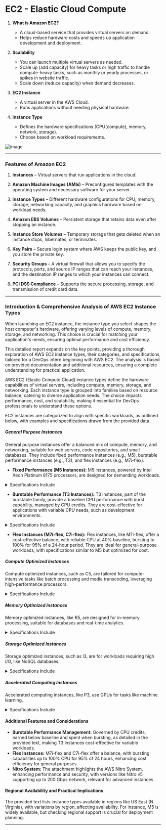# EC2 - Elastic Cloud Compute
1. **What is Amazon EC2?**  
   - A cloud-based service that provides virtual servers on demand.  
   - Helps reduce hardware costs and speeds up application development and deployment.  

2. **Scalability**  
   - You can launch multiple virtual servers as needed.  
   - Scale up (add capacity) for heavy tasks or high traffic to handle compute-heavy tasks, such as monthly or yearly processes, or spikes in website traffic.   
   - Scale down (reduce capacity) when demand decreases.  

3. **EC2 Instance**  
   - A virtual server in the AWS Cloud.  
   - Runs applications without needing physical hardware.  

4. **Instance Type**  
   - Defines the hardware specifications (CPU(compute), memory, network, storage).  
   - Choose based on workload requirements.

![image](https://github.com/user-attachments/assets/89921cb0-335c-4738-b2ed-c079b300c6f1)

---

### Features of Amazon EC2  

1. **Instances** – Virtual servers that run applications in the cloud.  

2. **Amazon Machine Images (AMIs)** – Preconfigured templates with the operating system and necessary software for your server.  

3. **Instance Types** – Different hardware configurations for CPU, memory, storage, networking capacity, and graphics hardware based on workload needs.  

4. **Amazon EBS Volumes** – Persistent storage that retains data even after stopping an instance.  

5. **Instance Store Volumes** – Temporary storage that gets deleted when an instance stops, hibernates, or terminates.  

6. **Key Pairs** – Secure login system where AWS keeps the public key, and you store the private key.  

7. **Security Groups** – A virtual firewall that allows you to specify the protocols, ports, and source IP ranges that can reach your instances, and the destination IP ranges to which your instances can connect.  

8. **PCI DSS Compliance** – Supports the secure processing, storage, and transmission of credit card data.

---

### Introduction & Comprehensive Analysis of AWS EC2 Instance Types
When launching an EC2 instance, the instance type you select shapes the host computer's hardware, offering varying levels of compute, memory, storage, and networking. This choice is crucial for matching your application's needs, ensuring optimal performance and cost efficiency.

This detailed report expands on the key points, providing a thorough exploration of AWS EC2 instance types, their categories, and specifications, tailored for a DevOps intern beginning with AWS EC2. The analysis is based on provided documentation and additional resources, ensuring a complete understanding for practical application.

AWS EC2 (Elastic Compute Cloud) instance types define the hardware capabilities of virtual servers, including compute, memory, storage, and networking. Each instance type is grouped into families based on resource balance, catering to diverse application needs. The choice impacts performance, cost, and scalability, making it essential for DevOps professionals to understand these options.

EC2 instances are categorized to align with specific workloads, as outlined below, with examples and specifications drawn from the provided data.

##### General Purpose Instances
General purpose instances offer a balanced mix of compute, memory, and networking, suitable for web servers, code repositories, and small databases. They include fixed performance instances (e.g., M5), burstable performance instances (e.g., T3), and flex instances (e.g., M7i-flex).

- **Fixed Performance (M5 Instances):**
  M5 instances, powered by Intel Xeon Platinum 8175 processors, are designed for demanding workloads.
  
<details>
   <summary>Specifications Include</summary>

  | Instance Type | vCPUs | Memory (GiB) | Network Performance |
  |---------------|-------|--------------|---------------------|
  | m5.large      | 2     | 8            | Up to 10 Gbps       |
  | m5.xlarge     | 4     | 16           | Up to 10 Gbps       |
  | m5.2xlarge    | 8     | 32           | Up to 10 Gbps       |
  Network specifications from the attachment show baseline bandwidth starting at 0.75 Gbps for m5.large, bursting to 10 Gbps, highlighting their capability for general applications.

</details>

- **Burstable Performance (T3 Instances):**
  T3 instances, part of the burstable family, provide a baseline CPU performance with burst capability, managed by CPU credits. They are cost-effective for applications with variable CPU needs, such as development environments.

<details>
   <summary>Specifications Include</summary>

  | Instance Type | vCPUs | Memory (GiB) | Baseline CPU Performance |
  |---------------|-------|--------------|--------------------------|
  | t3.medium     | 2     | 4            | 20%                      |
  | t3.large      | 2     | 8            | 30%                      |
  The attachment confirms T3 uses Intel Skylake P-8175, with no accelerators, focusing on flexibility.

</details>

- **Flex Instances (M7i-flex, C7i-flex):**
  Flex instances, like M7i-flex, offer a cost-effective balance, with reliable CPU at 40% baseline, bursting to 100% for 95% of a 24-hour period. They are ideal for general-purpose workloads, with specifications similar to M5 but optimized for cost.

##### Compute Optimized Instances
Compute optimized instances, such as C5, are tailored for compute-intensive tasks like batch processing and media transcoding, leveraging high-performance processors.

<details>
   <summary>Specifications Include</summary>

  | Instance Type | vCPUs | Memory (GiB) | Network Performance |
  |---------------|-------|--------------|---------------------|
  | c5.large      | 2     | 4            | Up to 10 Gbps       |
  | c5.xlarge     | 4     | 8            | Up to 10 Gbps       |
  | c5.2xlarge    | 8     | 16           | Up to 10 Gbps       |
  Powered by Intel Xeon Platinum 8124M, these instances ensure consistent performance, with no burstable options, as confirmed by the attachment.

</details>

##### Memory Optimized Instances
Memory optimized instances, like R5, are designed for in-memory processing, suitable for databases and real-time analytics.

<details>
   <summary>Specifications Include</summary>

  | Instance Type | vCPUs | Memory (GiB) | Network Performance |
  |---------------|-------|--------------|---------------------|
  | r5.large      | 2     | 16           | Up to 10 Gbps       |
  | r5.xlarge     | 4     | 32           | Up to 10 Gbps       |
  | r5.2xlarge    | 8     | 64           | Up to 10 Gbps       |
  Using Intel Xeon Platinum 8175, R5 instances offer high memory capacity, with no accelerators, focusing on memory-intensive tasks.
  
</details>



##### Storage Optimized Instances
Storage optimized instances, such as I3, are for workloads requiring high I/O, like NoSQL databases.

<details>
   <summary>Specifications Include</summary>

  | Instance Type | vCPUs | Memory (GiB) | Storage (GB) | Network Performance |
  |---------------|-------|--------------|--------------|---------------------|
  | i3.large      | 2     | 15.25        | 475 NVMe SSD | Up to 10 Gbps       |
  | i3.xlarge     | 4     | 30.5         | 950 NVMe SSD | Up to 10 Gbps       |
  These instances provide NVMe SSD storage, optimized for low-latency, high-throughput operations.
  
</details>



##### Accelerated Computing Instances
Accelerated computing instances, like P3, use GPUs for tasks like machine learning.

<details>
   <summary>Specifications Include</summary>

  | Instance Type | vCPUs | Memory (GiB) | GPUs | GPU Memory (GiB) | Network Performance |
  |---------------|-------|--------------|------|------------------|---------------------|
  | p3.2xlarge    | 8     | 61           | 1    | 16               | 10 Gbps             |
  | p3.8xlarge    | 32    | 244          | 4    | 64               | 25 Gbps             |
  Powered by NVIDIA Tesla V100, these are ideal for high-performance computing, with significant GPU memory.
  
</details>

#### Additional Features and Considerations
- **Burstable Performance Management:** Governed by CPU credits, earned below baseline and spent when bursting, as detailed in the provided text, making T3 instances cost-effective for variable workloads.
- **Flex Instances:** M7i-flex and C7i-flex offer a balance, with bursting capabilities up to 100% CPU for 95% of 24 hours, enhancing cost efficiency for general purposes.
- **Nitro System:** The attachment highlights the AWS Nitro System, enhancing performance and security, with versions like Nitro v5 supporting up to 200 Gbps network, relevant for advanced instances.

#### Regional Availability and Practical Implications
The provided text lists instance types available in regions like US East (N. Virginia), with variations by region, affecting availability. For instance, M5 is widely available, but checking regional support is crucial for deployment planning.

---
